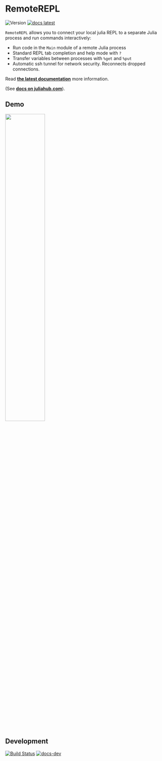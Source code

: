 # RemoteREPL

![Version](https://juliahub.com/docs/RemoteREPL/version.svg)
[![docs latest](https://img.shields.io/badge/docs-latest-blue.svg)](https://juliahub.com/docs/RemoteREPL)

`RemoteREPL` allows you to connect your local julia REPL to a separate Julia
process and run commands interactively:

* Run code in the `Main` module of a remote Julia process
* Standard REPL tab completion and help mode with `?`
* Transfer variables between processes with `%get` and `%put`
* Automatic ssh tunnel for network security. Reconnects dropped connections.

Read [**the latest documentation**](https://c42f.github.io/RemoteREPL.jl/dev) more information.

(See [**docs on juliahub.com**](https://juliahub.com/docs/RemoteREPL)).

## Demo

[<img src="https://asciinema.org/a/422428.svg" width=50%>](https://asciinema.org/a/422428)

## Development

[![Build Status](https://github.com/c42f/RemoteREPL.jl/workflows/CI/badge.svg)](https://github.com/c42f/RemoteREPL.jl/actions)
[![docs-dev](https://img.shields.io/badge/docs-dev-blue.svg)](https://c42f.github.io/RemoteREPL.jl/dev)

